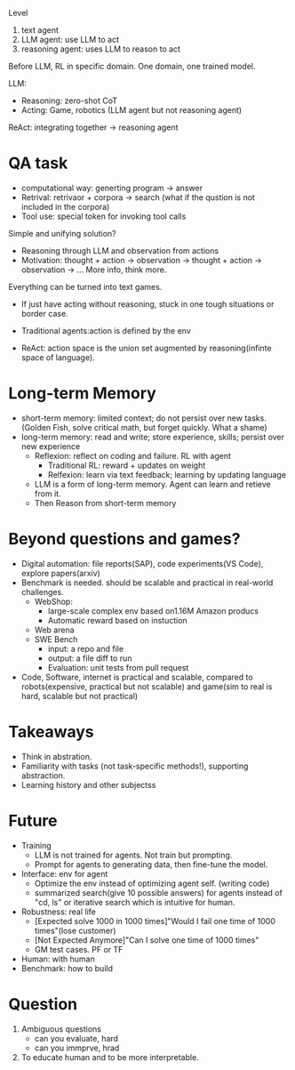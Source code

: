 Level
1. text agent
2. LLM agent: use LLM to act
3. reasoning agent: uses LLM to reason to act


Before LLM, RL in specific domain. One domain, one trained model.

LLM:
- Reasoning: zero-shot CoT
- Acting: Game, robotics (LLM agent but not reasoning agent)

ReAct: integrating together -> reasoning agent


# QA task
- computational way: generting program -> answer
- Retrival: retrivaor + corpora -> search (what if the qustion is not included in the corpora)
- Tool use: special token for invoking tool calls

Simple and unifying solution?
- Reasoning through LLM and observation from actions
- Motivation: thought + action -> observation -> thought + action -> observation -> ... More info, think more.


Everything can be turned into text games.
- If just have acting without reasoning, stuck in one tough situations or border case.

 - Traditional agents:action is defined by the env
- ReAct: action space is the union set augmented by reasoning(infinte space of language).

# Long-term Memory
- short-term memory: limited context; do not persist over new tasks. (Golden Fish, solve critical math, but forget quickly. What a shame)
- long-term memory: read and write; store experience, skills; persist over new experience
  - Reflexion: reflect on coding and failure. RL with agent
    - Traditional RL: reward + updates on weight
    - Relfexion: learn via text feedback; learning by updating language
  - LLM is a form of long-term memory. Agent can learn and retieve from it.
  - Then Reason from short-term memory


# Beyond questions and games?
- Digital automation: file reports(SAP), code experiments(VS Code), explore papers(arxiv)
- Benchmark is needed. should be scalable and practical in real-world challenges.
  - WebShop: 
    - large-scale complex env based on1.16M Amazon producs
    - Automatic reward based on instuction
  - Web arena
  - SWE Bench
    - input: a repo and file
    - output: a file diff to run
    - Evaluation: unit tests from pull request
- Code, Software, internet is practical and scalable, compared to robots(expensive, practical but not scalable) and game(sim to real is hard, scalable but not practical)

# Takeaways
- Think in abstration.
- Familiarity with tasks (not task-specific methods!), supporting abstraction.
- Learning history and other subjectss

# Future
* Training
  * LLM is not trained for agents. Not train but prompting. 
  * Prompt for agents to generating data, then fine-tune the model.
* Interface: env for agent
  * Optimize the env instead of optimizing agent self. (writing code)
  * summarized search(give 10 possible answers) for agents instead of "cd, ls" or iterative search which is intuitive for human.
* Robustness: real life
  * [Expected solve 1000 in 1000 times]"Would I fail one time of 1000 times"(lose customer)
  * [Not Expected Anymore]"Can I solve one time of 1000 times"
  * GM test cases. PF or TF
* Human: with human
* Benchmark: how to build


# Question
1. Ambiguous questions
   - can you evaluate, hard
   - can you immprve, hrad
2. To educate human and to be more interpretable.